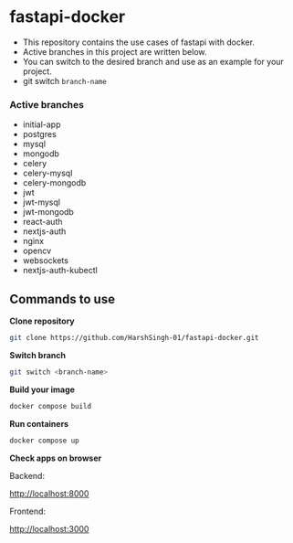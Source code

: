 # fastapi-docker
- This repository contains the use cases of fastapi with docker. 
- Active branches in this project are written below. 
- You can switch to the desired branch and use as an example for your project.
- git switch `branch-name`

### Active branches
- initial-app
- postgres
- mysql
- mongodb
- celery
- celery-mysql
- celery-mongodb
- jwt
- jwt-mysql
- jwt-mongodb
- react-auth
- nextjs-auth
- nginx
- opencv
- websockets
- nextjs-auth-kubectl

## Commands to use
<b>Clone repository</b>
```sh
git clone https://github.com/HarshSingh-01/fastapi-docker.git
```

<b>Switch branch</b>
```sh
git switch <branch-name>
```

<b>Build your image</b>
```sh
docker compose build
```

<b>Run containers</b>
```sh
docker compose up
```

<b>Check apps on browser</b>
<p>Backend:</p>
<a href="http://localhost:8000" target="_blank">http://localhost:8000</a>
<p>Frontend:</p>
<a href="http://localhost:3000" target="_blank">http://localhost:3000</a>

